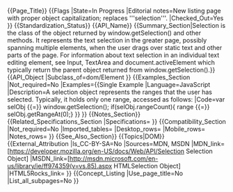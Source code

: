 {{Page_Title}}
{{Flags
|State=In Progress
|Editorial notes=New listing page with proper object capitalization; replaces '''selection'''.
|Checked_Out=Yes
}}
{{Standardization_Status}}
{{API_Name}}
{{Summary_Section|Selection is the class of the object returned by window.getSelection() and other methods. It represents the text selection in the greater page, possibly spanning multiple elements, when the user drags over static text and other parts of the page. For information about text selection in an individual text editing element, see Input, TextArea and document.activeElement which typically return the parent object returned from window.getSelection().}}
{{API_Object
|Subclass_of=dom/Element
}}
{{Examples_Section
|Not_required=No
|Examples={{Single Example
|Language=JavaScript
|Description=A selection object represents the ranges that the user has selected. Typically, it holds only one range, accessed as follows:
|Code=var selObj {{=}} window.getSelection();
if(selObj.rangeCount){ range  {{=}} selObj.getRangeAt(0);}
}}
}}
{{Notes_Section}}
{{Related_Specifications_Section
|Specifications=
}}
{{Compatibility_Section
|Not_required=No
|Imported_tables=
|Desktop_rows=
|Mobile_rows=
|Notes_rows=
}}
{{See_Also_Section}}
{{Topics|DOM}}
{{External_Attribution
|Is_CC-BY-SA=No
|Sources=MDN, MSDN
|MDN_link=[https://developer.mozilla.org/en-US/docs/Web/API/Selection Selection Object]
|MSDN_link=[http://msdn.microsoft.com/en-us/library/ie/ff974359(v=vs.85).aspx HTMLSelection Object]
|HTML5Rocks_link=
}}
{{Concept_Listing
|Use_page_title=No
|List_all_subpages=No
}}